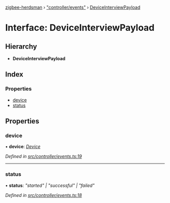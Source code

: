 [zigbee-herdsman](../README.md) › ["controller/events"](../modules/_controller_events_.md) › [DeviceInterviewPayload](_controller_events_.deviceinterviewpayload.md)

# Interface: DeviceInterviewPayload

## Hierarchy

* **DeviceInterviewPayload**

## Index

### Properties

* [device](_controller_events_.deviceinterviewpayload.md#device)
* [status](_controller_events_.deviceinterviewpayload.md#status)

## Properties

###  device

• **device**: *[Device](../classes/_controller_model_device_.device.md)*

*Defined in [src/controller/events.ts:19](https://github.com/Koenkk/zigbee-herdsman/blob/632e6e4/src/controller/events.ts#L19)*

___

###  status

• **status**: *"started" | "successful" | "failed"*

*Defined in [src/controller/events.ts:18](https://github.com/Koenkk/zigbee-herdsman/blob/632e6e4/src/controller/events.ts#L18)*
